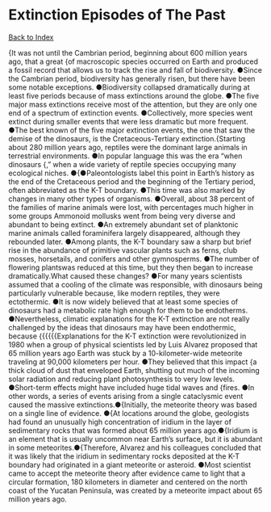 # Extinction Episodes of The Past
[Back to Index](https://github.com/windows10010/tpoExtractor/blob/master/README.md)

{It was not until the Cambrian period, beginning about 600 million years ago, that a great {of macroscopic species occurred on Earth and produced a fossil record that allows us to track the rise and fall of biodiversity. ●Since the Cambrian period, biodiversity has generally risen, but there have been some notable exceptions. ●Biodiversity collapsed dramatically during at least five periods because of mass extinctions around the globe. ●The five major mass extinctions receive most of the attention, but they are only one end of a spectrum of extinction events. ●Collectively, more species went extinct during smaller events that were less dramatic but more frequent. ●The best known of the five major extinction events, the one that saw the demise of the dinosaurs, is the Cretaceous-Tertiary extinction.{Starting about 280 million years ago, reptiles were the dominant large animals in terrestrial environments. ●In popular language this was the era “when dinosaurs {,” when a wide variety of reptile species occupying many ecological niches. ●{●Paleontologists label this point in Earth’s history as the end of the Cretaceous period and the beginning of the Tertiary period, often abbreviated as the K-T boundary. ●This time was also marked by changes in many other types of organisms. ●Overall, about 38 percent of the families of marine animals were lost, with percentages much higher in some groups Ammonoid mollusks went from being very diverse and abundant to being extinct. ●An extremely abundant set of planktonic marine animals called foraminifera largely disappeared, although they rebounded later. ●Among plants, the K-T boundary saw a sharp but brief rise in the abundance of primitive vascular plants such as ferns, club mosses, horsetails, and conifers and other gymnosperms. ●The number of flowering plantswas reduced at this time, but they then began to increase dramatically.What caused these changes? ●For many years scientists assumed that a cooling of the climate was responsible, with dinosaurs being particularly vulnerable because, like modern reptiles, they were ectothermic. ●It is now widely believed that at least some species of dinosaurs had a metabolic rate high enough for them to be endotherms. ●Nevertheless, climatic explanations for the K-T extinction are not really challenged by the ideas that dinosaurs may have been endothermic, because {{{{{{Explanations for the K-T extinction were revolutionized in 1980 when a group of physical scientists led by Luis Alvarez proposed that 65 million years ago Earth was stuck by a
 10-kilometer-wide meteorite traveling at 90,000 kilometers per hour. ●They believed that this impact {a thick cloud of dust that enveloped Earth, shutting out much of the incoming solar 
 radiation and reducing plant photosynthesis to very low levels. ●Short-term effects might have included huge tidal waves and {fires. ●In other words, a series of events arising from a single cataclysmic event caused the massive extinctions.●{Initially, the meteorite theory was based on a single line of evidence. ●{At locations around the globe, geologists had found an unusually high concentration of iridium in the layer of sedimentary rocks that was formed about 65 million years ago.●{Iridium is an element that is usually uncommon near Earth’s surface, but it is abundant in some meteorites.●{Therefore, Alvarez and his colleagues concluded that it was likely that the iridium in sedimentary rocks deposited at the K-T boundary had originated in a giant meteorite or asteroid. ●Most scientist came to accept the meteorite theory after evidence came to light that a circular formation, 180 kilometers in diameter and centered on the north coast of the Yucatan Peninsula, was created by a meteorite impact about 65 million years ago.        